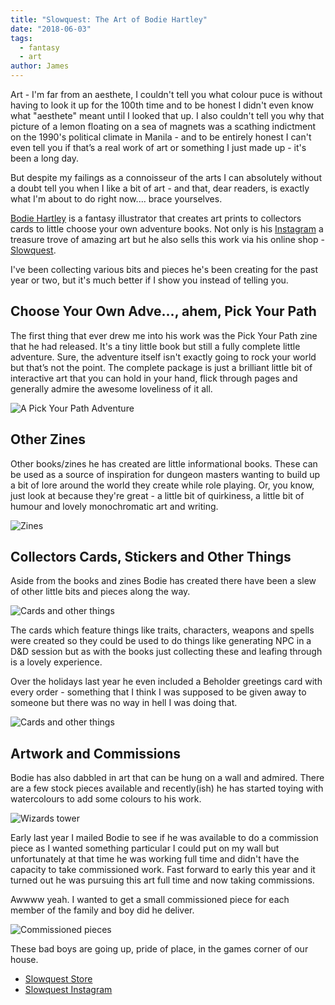 ```yaml
---
title: "Slowquest: The Art of Bodie Hartley"
date: "2018-06-03"
tags:
  - fantasy
  - art
author: James
---
```


Art - I'm far from an aesthete, I couldn't tell you what colour puce is without having to look it up for the 100th time and  to be honest I didn't even know what "aesthete" meant until I looked that up. I also couldn't tell you why that picture of a lemon floating on a sea of magnets was a scathing indictment on the 1990's political climate in Manila - and to be entirely honest I can't even tell you if that’s a real work of art or something I just made up - it's been a long day.

But despite my failings as a connoisseur of the arts I can absolutely without a doubt tell you when I like a bit of art - and that, dear readers, is exactly what I'm about to do right now.... brace yourselves.


[Bodie Hartley](https://www.instagram.com/bodieh/) is a fantasy illustrator that creates art prints to collectors cards to little choose your own adventure books. Not only is his [Instagram](https://www.instagram.com/bodieh/)  a treasure trove of amazing art but he also sells this work via his online shop - [Slowquest](http://slowquest.bigcartel.com/).

I've been collecting various bits and pieces he's been creating for the past year or two, but it's much better if I show you instead of telling you.

## Choose Your Own Adve..., ahem, Pick Your Path

The first thing that ever drew me into his work was the Pick Your Path zine that he had released.  It's a tiny little book but still a fully complete little adventure.  Sure, the adventure itself isn't exactly going to rock your world but that’s not the point.  The complete package is just a brilliant little bit of interactive art that you can hold in your hand, flick through pages and generally admire the awesome loveliness of it all.

![A Pick Your Path Adventure](chooseyourownadventure3.jpg)

## Other Zines

Other books/zines he has created are little informational books.  These can be used as a source of inspiration for dungeon masters wanting to build up a bit of lore around the world they create while role playing.  Or, you know, just look at because they're great - a little bit of quirkiness, a little bit of humour and lovely monochromatic art and writing.

![Zines](zines.jpg)

## Collectors Cards, Stickers and Other Things

Aside from the books and zines Bodie has created there have been a slew of other little bits and pieces along the way.

![Cards and other things](cardsandstickers.jpg)

The cards which feature things like traits, characters, weapons and spells were created so they could be used to do things like generating NPC in a D&D session but as with the books just collecting these and leafing through is a lovely experience.

Over the holidays last year he even included a Beholder greetings card with every order - something that I think I was supposed to be given away to someone but there was no way in hell I was doing that.

![Cards and other things](cardsandstickers2.jpg)

## Artwork and Commissions

Bodie has also dabbled in art that can be hung on a wall and admired.  There are a few stock pieces available and recently(ish) he has started toying with watercolours to add some colours to his work.

![Wizards tower](wizardstower.jpeg)

Early last year I mailed Bodie to see if he was available to do a commission piece as I wanted something particular I could put on my wall but unfortunately at that time he was working full time and didn't have the capacity to take commissioned work.  Fast forward to early this year and it turned out he was pursuing this art full time and now taking commissions. 

Awwww yeah.  I wanted to get a small commissioned piece for each member of the family and boy did he deliver.

![Commissioned pieces](commission.jpeg)

These bad boys are going up, pride of place, in the games corner of our house.

- [Slowquest Store](http://slowquest.bigcartel.com/)
- [Slowquest Instagram](https://www.instagram.com/bodieh/)

